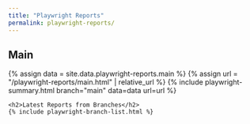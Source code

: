 ```yaml
---
title: "Playwright Reports"
permalink: playwright-reports/
---
```


<div>
    <h2>Main</h2>
    {% assign data = site.data.playwright-reports.main %}
    {% assign url = "/playwright-reports/main.html" | relative_url %}
    {% include playwright-summary.html branch="main" data=data url=url %}

    <h2>Latest Reports from Branches</h2>
    {% include playwright-branch-list.html %}
</div>
